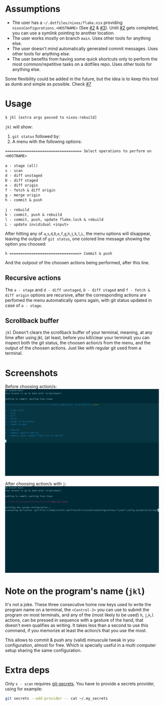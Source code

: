 # Assumptions
- The user has a `~/.dotfiles/nixos/flake.nix` providing `nixosConfigurations.<HOSTNAME>` (See [#2](https://github.com/cortsf/jkl/issues/2) & [#3](https://github.com/cortsf/jkl/issues/3)). Until [#2](https://github.com/cortsf/jkl/issues/2) gets completed, you can use a symlink pointing to another location.
 - The user works mostly on branch `main`. Uses other tools for anything else.
- The user doesn't mind automatically generated commit messages. Uses other tools for anything else.
- The user benefits from having some quick shortcuts only to perform the most common/repetitive tasks on a dotfiles repo. Uses other tools for anything else.

Some flexibility could be added in the future, but the idea is to keep this tool as dumb and simple as possible. Check [#7](https://github.com/cortsf/jkl/issues/7)

# Usage

``` bash
$ jkl [extra args passed to nixos-rebuild]
```

`jkl` will show:

1. `git status` followed by:
2. A menu with the following options:

``` 
=================================== Select operations to perform on <HOSTNAME>

a - stage (all)
s - scan
d - diff unstaged
D - diff staged
e - diff origin
f - fetch & diff origin
g - merge origin
h - commit & push

j - rebuild
k - commit, push & rebuild
l - commit, push, update flake.lock & rebuild
L - update invididual <input>
```

After hitting any of `a`,`s`,`d`,`D`,`e`,`f`,`g`,`h`,`j`,`k`,`l`,`L`, the menu options will disappear, leaving the output of `git status`, one colored line message showing the option you choosed:

``` 
h ================================> Commit & push
```

And the outpout of the choosen actions being performed, after this line.

## Recursive actions
The `a - stage` and `d - diff unstaged`, `D - diff staged` and `f - fetch & diff origin` options are recursive, after the corresponding actions are perfomed the menu automatically opens again, with git status updated in case of `a - stage`.


## Scrollback buffer
`jkl` Doesn't clears the scrollback buffer of your terminal, meaning, at any time after using jkl, (at least, before you kill/clear your terminal) you can inspect both the git status, the choosen action/s from the menu, and the output of the choosen actions. Just like with regular git used from a terminal.

# Screenshots
Before choosing action/s:
![alt text](https://github.com/cortsf/jkl/blob/main/jkl1.png?raw=true)

After choosing action/s with `j`:
![alt text](https://github.com/cortsf/jkl/blob/main/jkl2.png?raw=true)

# Note on the program's name (`jkl`)
It's not a joke. These three consecutive home row keys used to write the program name on a terminal, the `<Control-J>` you can use to submit the program on most terminals, and any of the (most likely to be used) `h`, `j`,`k`,`l` actions, can be pressed in sequence with a gesture of the hand, that doesn't even qualifies as writing. It takes less than a second to use this command, if you memorize at least the action/s that you use the most.

This allows to commit & push any (valid) minuscule tweak in you configuration, almost for free. Which is specially useful in a multi computer setup sharing the same configuration.

# Extra deps
Only `s - scan` requires [git-secrets](https://github.com/awslabs/git-secrets). You have to provide a secrets provider, using for example: 

``` bash
git secrets --add-provider -- cat ~/.my_secrets
```

